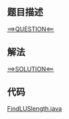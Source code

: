 ## 题目描述

[==>QUESTION<==](https://leetcode-cn.com/problems/longest-uncommon-subsequence-i/)

## 解法

[==>SOLUTION<==](https://leetcode-cn.com/problems/longest-uncommon-subsequence-i/solution/zui-chang-te-shu-xu-lie-i-by-leetcode-so-v9sr/)

## 代码

[FindLUSlength.java](https://github.com/Marshal7cc/leetcode-java/blob/master/src/array/FindLUSlength.java)

